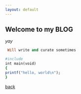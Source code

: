 ```yaml
---
layout: default
---
```


## Welcome to my BLOG

_yay_

```ruby
 Will write and curate sometimes

#include
int main(void)
{
printf("hello, world\n");
}
```

[back](./)
